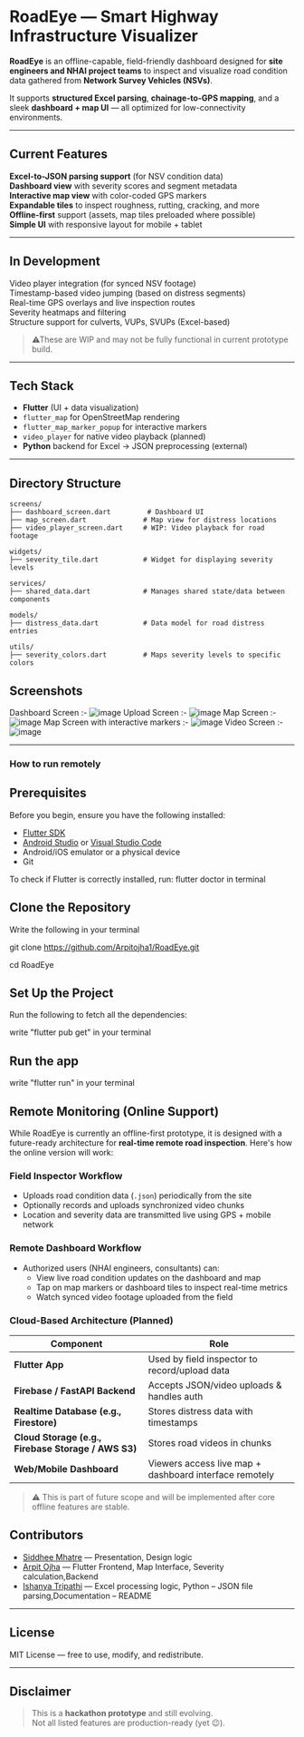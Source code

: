 # RoadEye — Smart Highway Infrastructure Visualizer

**RoadEye** is an offline-capable, field-friendly dashboard designed for **site engineers and NHAI project teams** to inspect and visualize road condition data gathered from **Network Survey Vehicles (NSVs)**.

It supports **structured Excel parsing**, **chainage-to-GPS mapping**, and a sleek **dashboard + map UI** — all optimized for low-connectivity environments.

---

## Current Features

  **Excel-to-JSON parsing support** (for NSV condition data)  
  **Dashboard view** with severity scores and segment metadata  
  **Interactive map view** with color-coded GPS markers  
  **Expandable tiles** to inspect roughness, rutting, cracking, and more  
  **Offline-first** support (assets, map tiles preloaded where possible)  
  **Simple UI** with responsive layout for mobile + tablet

---

## In Development

  Video player integration (for synced NSV footage)  
  Timestamp-based video jumping (based on distress segments)  
  Real-time GPS overlays and live inspection routes  
  Severity heatmaps and filtering  
  Structure support for culverts, VUPs, SVUPs (Excel-based)

> ⚠These are WIP and may not be fully functional in current prototype build.

---

## Tech Stack

- **Flutter** (UI + data visualization)
- `flutter_map` for OpenStreetMap rendering  
- `flutter_map_marker_popup` for interactive markers  
- `video_player` for native video playback (planned)  
- **Python** backend for Excel → JSON preprocessing (external)

---

## Directory Structure

```
screens/
├── dashboard_screen.dart         # Dashboard UI
├── map_screen.dart              # Map view for distress locations
├── video_player_screen.dart     # WIP: Video playback for road footage

widgets/
├── severity_tile.dart           # Widget for displaying severity levels

services/
├── shared_data.dart             # Manages shared state/data between components

models/
├── distress_data.dart           # Data model for road distress entries

utils/
├── severity_colors.dart         # Maps severity levels to specific colors
```

## Screenshots

Dashboard Screen :- 
![image](https://github.com/user-attachments/assets/36191aef-084d-4da4-a215-8d38480445f1)
Upload Screen :- 
![image](https://github.com/user-attachments/assets/60faac53-d2e1-4ed6-99a0-211e1dfc216c)
Map Screen :- 
![image](https://github.com/user-attachments/assets/a489e6cf-dd6c-4036-91ed-7224428fa53f)
Map Screen with interactive markers :- 
![image](https://github.com/user-attachments/assets/98d8f275-6e11-472f-be70-8ef44da4dc03)
Video Screen :-
![image](https://github.com/user-attachments/assets/e6d54179-0da2-4d41-b042-c722c4d63551)

---
### How to run remotely 
## Prerequisites

Before you begin, ensure you have the following installed:

- [Flutter SDK](https://flutter.dev/docs/get-started/install)
- [Android Studio](https://developer.android.com/studio) or [Visual Studio Code](https://code.visualstudio.com/)
- Android/iOS emulator or a physical device
- Git

To check if Flutter is correctly installed, run:
flutter doctor in terminal

## Clone the Repository
Write the following in your terminal

git clone https://github.com/Arpitojha1/RoadEye.git

cd RoadEye

## Set Up the Project
Run the following to fetch all the dependencies:

write "flutter pub get" in your terminal

## Run the app

write "flutter run" in your terminal

## Remote Monitoring (Online Support)

While RoadEye is currently an offline-first prototype, it is designed with a future-ready architecture for **real-time remote road inspection**. Here's how the online version will work:

### Field Inspector Workflow
- Uploads road condition data (`.json`) periodically from the site
- Optionally records and uploads synchronized video chunks
- Location and severity data are transmitted live using GPS + mobile network

### Remote Dashboard Workflow
- Authorized users (NHAI engineers, consultants) can:
  - View live road condition updates on the dashboard and map
  - Tap on map markers or dashboard tiles to inspect real-time metrics
  - Watch synced video footage uploaded from the field

### Cloud-Based Architecture (Planned)
| Component | Role |
|----------|------|
| **Flutter App** | Used by field inspector to record/upload data |
| **Firebase / FastAPI Backend** | Accepts JSON/video uploads & handles auth |
| **Realtime Database (e.g., Firestore)** | Stores distress data with timestamps |
| **Cloud Storage (e.g., Firebase Storage / AWS S3)** | Stores road videos in chunks |
| **Web/Mobile Dashboard** | Viewers access live map + dashboard interface remotely |

> ⚠️ This is part of future scope and will be implemented after core offline features are stable.


## Contributors

- [Siddhee Mhatre](https://github.com/Sid-bit-08) — Presentation, Design logic
- [Arpit Ojha](https://github.com/Arpitojha1) — Flutter Frontend, Map Interface, Severity calculation,Backend
- [Ishanya Tripathi](https://github.com/ishanyatripathi) — Excel processing logic, Python – JSON file parsing,Documentation – README

---

## License

MIT License — free to use, modify, and redistribute.

---

## Disclaimer

> This is a **hackathon prototype** and still evolving.  
> Not all listed features are production-ready (yet 😉).
